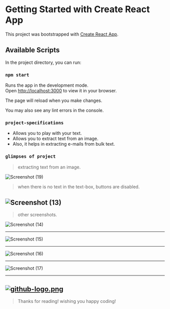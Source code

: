 # Getting Started with Create React App

This project was bootstrapped with [Create React App](https://github.com/facebook/create-react-app).

## Available Scripts

In the project directory, you can run:

### `npm start`

Runs the app in the development mode.\
Open [http://localhost:3000](http://localhost:3000) to view it in your browser.

The page will reload when you make changes.

You may also see any lint errors in the console.

### `project-specifications`

* Allows you to play with your text.
* Allows you to extract text from an image.
* Also, it helps in extracting e-mails from bulk text.

### `glimpses of project`

> extracting text from an image.

![Screenshot (19)](https://user-images.githubusercontent.com/97685305/191753573-e3d74d29-7bba-4a13-adea-73fceaf20c84.png)

 > when there is no text in the text-box, buttons are disabled. 
 
![Screenshot (13)](https://user-images.githubusercontent.com/97685305/191752481-954d0130-73b8-43fc-8c21-1c980eb34dba.png)
---

> other screenshots.


![Screenshot (14)](https://user-images.githubusercontent.com/97685305/191752854-d934ff4a-a2c2-4c67-a244-4ee522fc3c8d.png)

---

![Screenshot (15)](https://user-images.githubusercontent.com/97685305/191753190-e10261e7-713f-4983-a226-29f592472995.png)

---

![Screenshot (16)](https://user-images.githubusercontent.com/97685305/191753250-34dd3ef2-7ee1-4651-bdd8-6b6a277a4cd6.png)

---

![Screenshot (17)](https://user-images.githubusercontent.com/97685305/191753277-04a6b80c-72e8-4f6a-be8b-49fb79c95e4c.png)

---

[![github-logo.png](https://i.postimg.cc/jdCTfzPG/github-logo.png)](https://postimg.cc/HVGFD8S2)
---
> Thanks for reading! wishing you happy coding!





 

